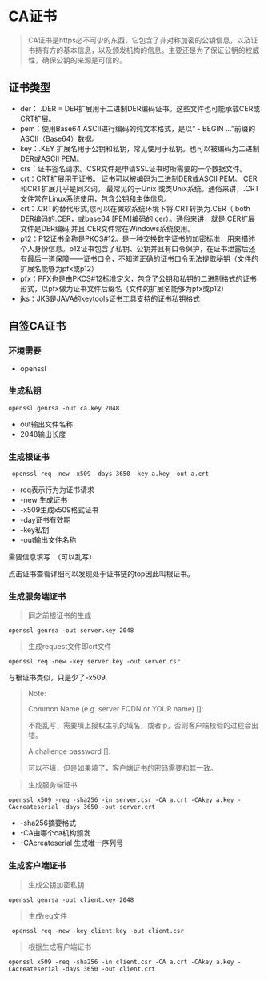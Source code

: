 # CA证书

> CA证书是https必不可少的东西，它包含了非对称加密的公钥信息，以及证书持有方的基本信息，以及颁发机构的信息。主要还是为了保证公钥的权威性，确保公钥的来源是可信的。



## 证书类型

- der： .DER = DER扩展用于二进制DER编码证书。这些文件也可能承载CER或CRT扩展。
- pem：使⽤Base64 ASCII进⾏编码的纯⽂本格式，是以“ - BEGIN …”前缀的ASCII（Base64）数据。
- key：.KEY 扩展名用于公钥和私钥，常见使用于私钥。也可以被编码为二进制DER或ASCII PEM。
- crs：证书签名请求。CSR文件是申请SSL证书时所需要的一个数据文件。
- crt：CRT扩展用于证书。 证书可以被编码为二进制DER或ASCII PEM。 CER和CRT扩展几乎是同义词。 最常见的于Unix 或类Unix系统。通俗来讲，.CRT文件常在Linux系统使用，包含公钥和主体信息。
- crt：.CRT的替代形式,您可以在微软系统环境下将.CRT转换为.CER（.both DER编码的.CER，或base64 [PEM]编码的.cer）。通俗来讲，就是.CER扩展文件是DER编码,并且.CER文件常在Windows系统使用。
- p12：P12证书全称是PKCS#12。是一种交换数字证书的加密标准，用来描述个人身份信息。p12证书包含了私钥、公钥并且有口令保护，在证书泄露后还有最后一道保障——证书口令，不知道正确的证书口令无法提取秘钥（文件的扩展名能够为pfx或p12）
- pfx：PFX也是由PKCS#12标准定义，包含了公钥和私钥的二进制格式的证书形式，以pfx做为证书文件后缀名（文件的扩展名能够为pfx或p12）
- jks：JKS是JAVA的keytools证书工具支持的证书私钥格式
  



## 自签CA证书



### 环境需要

- openssl



### 生成私钥

```shell
openssl genrsa -out ca.key 2048
```

- out输出文件名称
- 2048输出长度



### 生成根证书

```shell
 openssl req -new -x509 -days 3650 -key a.key -out a.crt
```

- req表示行为为证书请求
- -new 生成证书
- -x509生成x509格式证书
- -day证书有效期
- -key私钥
- -out输出文件名称

需要信息填写：（可以乱写）



点击证书查看详细可以发现处于证书链的top因此叫根证书。





### 生成服务端证书

> 同之前根证书的生成

```shell
openssl genrsa -out server.key 2048
```



> 生成request文件即crt文件

```shell
openssl req -new -key server.key -out server.csr
```

与根证书类似，只是少了-x509.

> Note:
>
> Common Name (e.g. server FQDN or YOUR name) []:
>
> 不能乱写，需要填上授权主机的域名，或者ip，否则客户端校验的过程会出错。
>
> 
>
> A challenge password []:
>
> 可以不填，但是如果填了，客户端证书的密码需要和其一致。





> 生成服务端证书

```shell
openssl x509 -req -sha256 -in server.csr -CA a.crt -CAkey a.key -CAcreateserial -days 3650 -out server.crt
```

- -sha256摘要格式
- -CA由哪个ca机构颁发
- -CAcreateserial 生成唯一序列号



### 生成客户端证书



> 生成公钥加密私钥

```shell
openssl genrsa -out client.key 2048
```



> 生成req文件

```shell
 openssl req -new -key client.key -out client.csr
```



> 根据生成客户端证书

```shell
openssl x509 -req -sha256 -in client.csr -CA a.crt -CAkey a.key -CAcreateserial -days 3650 -out client.crt
```

